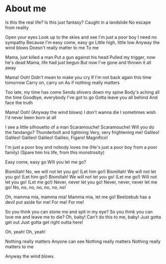 # About me

Is this the real life?
Is this just fantasy?
Caught in a landslide
No escape from reality

Open your eyes
Look up to the skies and see
I'm just a poor boy
I need no sympathy
Because I'm easy come, easy go
Little high, little low
Anyway the wind blows
Doesn't really matter to me
To me

Mama, just killed a man
Put a gun against his head
Pulled my trigger, now he's dead
Mama, life had just begun
But now I've gone and thrown it all away

Mama! Ooh!
Didn't mean to make you cry
If I'm not back again this time tomorrow
Carry on, carry on
As if nothing really matters

Too late, my time has come
Sends shivers down my spine
Body's aching all the time
Goodbye, everybody
I've got to go
Gotta leave you all behind
And face the truth

Mama! Ooh!
(Anyway the wind blows)
I don't wanna die
I sometimes wish I'd never been born at all

I see a little silhouetto of a man
Scaramouche! Scaramouche!
Will you do the fandango?
Thunderbolt and lightning
Very, very frightening me!
Galileo! Galileo!
Galileo! Galileo!
Galileo, Figaro!
Magnifico!

I'm just a poor boy and nobody loves me
(He's just a poor boy from a poor family)
(Spare him his life, from this monstrosity)

Easy come, easy go
Will you let me go?

Bismillah!
No, we will not let you go!
(Let him go!)
Bismillah!
We will not let you go!
(Let him go!)
Bismillah!
We will not let you go!
(Let me go!)
Will not let you go!
(Let me go!)
Never, never let you go!
Never, never, never let me go!
No, no, no, no, no, no, no!

Oh, mamma mia, mamma mia!
Mamma mia, let me go!
Beelzebub has a devil put aside for me!
For me!
For me!

So you think you can stone me and spit in my eye?
So you think you can love me and leave me to die?
Oh, baby!
Can't do this to me, baby!
Just gotta get out
Just gotta get right outta here!

Oh, yeah!
Oh, yeah!

Nothing really matters
Anyone can see
Nothing really matters
Nothing really matters to me

Anyway the wind blows
